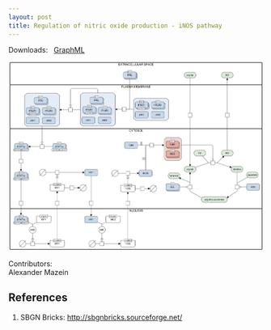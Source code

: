 ```yaml
---
layout: post
title: Regulation of nitric oxide production - iNOS pathway
---
```


Downloads: &nbsp; 
[GraphML](../downloads/F001-glycolysis.graphml) &nbsp;
<p align="middle"><a href="/inos/"><img id="image" src="/downloads/F007-inos.png"/></a></p>

Contributors:  
Alexander Mazein  

## References

1. SBGN Bricks: http://sbgnbricks.sourceforge.net/
